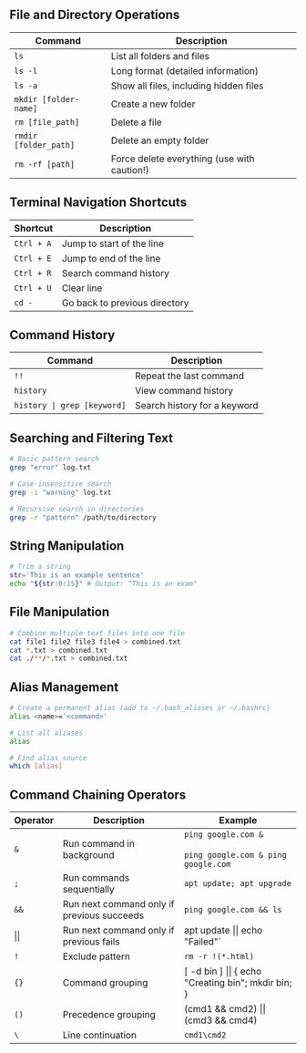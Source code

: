 ## File and Directory Operations
| Command               | Description                                 |
| --------------------- | ------------------------------------------- |
| `ls`                  | List all folders and files                  |
| `ls -l`               | Long format (detailed information)          |
| `ls -a`               | Show all files, including hidden files      |
| `mkdir [folder-name]` | Create a new folder                         |
| `rm [file_path]`      | Delete a file                               |
| `rmdir [folder_path]` | Delete an empty folder                      |
| `rm -rf [path]`       | Force delete everything (use with caution!) |
## Terminal Navigation Shortcuts

| Shortcut   | Description                   |
| ---------- | ----------------------------- |
| `Ctrl + A` | Jump to start of the line     |
| `Ctrl + E` | Jump to end of the line       |
| `Ctrl + R` | Search command history        |
| `Ctrl + U` | Clear line                    |
| `cd -`     | Go back to previous directory |
## Command History
| Command                     | Description                  |
| --------------------------- | ---------------------------- |
| `!!`                        | Repeat the last command      |
| `history`                   | View command history         |
| `history \| grep [keyword]` | Search history for a keyword |
## Searching and Filtering Text
```bash
# Basic pattern search
grep "error" log.txt

# Case-insensitive search
grep -i "warning" log.txt

# Recursive search in directories
grep -r "pattern" /path/to/directory
```
## String Manipulation
```bash
# Trim a string
str='This is an example sentence'
echo "${str:0:15}" # Output: "This is an exam"
```
## File Manipulation
```bash
# Combine multiple text files into one file
cat file1 file2 file3 file4 > combined.txt
cat *.txt > combined.txt
cat ./**/*.txt > combined.txt
```
## Alias Management
```bash
# Create a permanent alias (add to ~/.bash_aliases or ~/.bashrc)
alias <name>='<command>'

# List all aliases
alias

# Find alias source
which [alias]
```
## Command Chaining Operators
| Operator | Description                                | Example                                                        |
| -------- | ------------------------------------------ | -------------------------------------------------------------- |
| `&`      | Run command in background                  | `ping google.com &`<br><br>`ping google.com & ping google.com` |
| `;`      | Run commands sequentially                  | `apt update; apt upgrade`                                      |
| `&&`     | Run next command only if previous succeeds | `ping google.com && ls`                                        |
| \|\|     | Run next command only if previous fails    | apt update \|\| echo "Failed"`                                 |
| `!`      | Exclude pattern                            | `rm -r !(*.html)`                                              |
| `{}`     | Command grouping                           | [ -d bin ] \|\| { echo "Creating bin"; mkdir bin; }            |
| `()`     | Precedence grouping                        | (cmd1 && cmd2) \|\| (cmd3 && cmd4)                             |
| `\`      | Line continuation                          | `cmd1\cmd2`                                                    |

